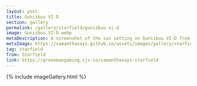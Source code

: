 ```yaml
---
layout: post
title: Guniibuu VI-D
section: gallery
permalink: /gallery/starfield/guniibuu vi-d
image: Guniibuu VI-D.webp
metaDescription: A screenshot of the sun setting on Guniibuu VI-D from Starfield, taken by Samantha Says.
metaImage: https://samanthasays.github.io/assets/images/gallery/starfield/Guniibuu VI-D.webp
tag: starfield
from: Starfield
link: https://greenmangaming.sjv.io/samanthasays-starfield
---
```

{% include imageGallery.html %}